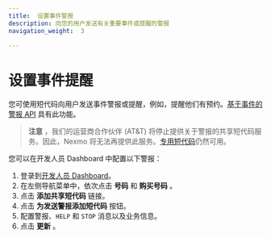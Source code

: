 ```yaml
---
title:  设置事件警报
description: 向您的用户发送有关重要事件或提醒的警报
navigation_weight:  3

---
```



设置事件提醒
======

您可使用短代码向用户发送事件警报或提醒，例如，提醒他们有预约。[基于事件的警报 API](/api/sms/us-short-codes/alerts/sending) 具有此功能。

> **注意** ，我们的运营商合作伙伴 (AT&T) 将停止提供关于警报的共享短代码服务。因此，Nexmo 将无法再提供此服务。[专用短代码](https://www.nexmo.com/platform/short-codes)仍然可用。

您可以在开发人员 Dashboard 中配置以下警报：

1. 登录到[开发人员 Dashboard](https://dashboard.nexmo.com)。
2. 在左侧导航菜单中，依次点击 **号码** 和 **购买号码** 。
3. 点击 **添加共享短代码** 链接。
4. 点击 **为发送警报添加短代码** 按钮。
5. 配置警报、`HELP` 和 `STOP` 消息以及业务信息。
6. 点击 **更新** 。

